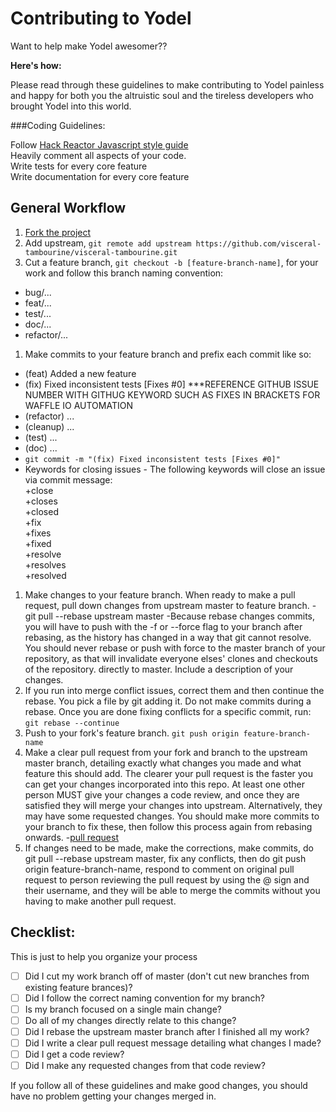 # Contributing to Yodel

Want to help make Yodel awesomer??

**Here's how:**

Please read through these guidelines to make contributing to Yodel painless and happy for both you the altruistic
soul and the tireless developers who brought Yodel into this world. 

###Coding Guidelines:

Follow [Hack Reactor Javascript style guide](https://github.com/hackreactor-labs/style-guide)   
Heavily comment all aspects of your code.  
Write tests for every core feature  
Write documentation for every core feature  


## General Workflow

1. [Fork the project](https://help.github.com/fork-a-repo/)
1. Add upstream, `git remote add upstream https://github.com/visceral-tambourine/visceral-tambourine.git`  
1. Cut a feature branch, `git checkout -b [feature-branch-name]`, for your work and follow this branch naming convention:
  - bug/...
  - feat/...
  - test/...
  - doc/...
  - refactor/...
1. Make commits to your feature branch and prefix each commit like so: 
  - (feat) Added a new feature
  - (fix) Fixed inconsistent tests [Fixes #0] ***REFERENCE GITHUB ISSUE NUMBER WITH GITHUG KEYWORD SUCH AS FIXES IN BRACKETS FOR WAFFLE IO AUTOMATION
  - (refactor) ...
  - (cleanup) ...
  - (test) ...
  - (doc) ...
  - `git commit -m "(fix) Fixed inconsistent tests [Fixes #0]"`
  - Keywords for closing issues - The following keywords will close an issue via commit message:  
    +close  
    +closes  
    +closed  
    +fix  
    +fixes  
    +fixed  
    +resolve  
    +resolves  
    +resolved  
1. Make changes to your feature branch. When ready to make a pull request, pull down changes from upstream master to feature branch. 
  -git pull --rebase upstream master
  -Because rebase changes commits, you will have to push with the -f or --force flag to your branch after rebasing, as the history has changed in a way that git cannot resolve. You should never rebase or push with force to the master branch of your repository, as that will invalidate everyone elses' clones and checkouts of the repository.
   directly to master. Include a description of your changes.
1. If you run into merge conflict issues, correct them and then continue the rebase. You pick a file by git adding it. Do not make commits during a rebase. Once you are done fixing conflicts for a specific commit, run:
  `git rebase --continue`
1. Push to your fork's feature branch.
  `git push origin feature-branch-name`
1. Make a clear pull request from your fork and branch to the upstream master branch, detailing exactly what changes you made and what feature this should add. The clearer your pull request is the faster you can get your changes incorporated into this repo.  At least one other person MUST give your changes a code review, and once they are satisfied they will merge your changes into upstream. Alternatively, they may have some requested changes. You should make more commits to your branch to fix these, then follow this process again from rebasing onwards.
  -[pull request](https://help.github.com/articles/using-pull-requests/)
1. If changes need to be made, make the corrections, make commits, do  git pull --rebase upstream master, fix any conflicts, then do git push origin feature-branch-name, respond to comment on original pull request to person reviewing the pull request by using the @ sign and their username, and they will be able to merge the commits without you having to make another pull request.  

## Checklist:

This is just to help you organize your process

- [ ] Did I cut my work branch off of master (don't cut new branches from existing feature brances)?
- [ ] Did I follow the correct naming convention for my branch?
- [ ] Is my branch focused on a single main change?
- [ ] Do all of my changes directly relate to this change?
- [ ] Did I rebase the upstream master branch after I finished all my
  work?
- [ ] Did I write a clear pull request message detailing what changes I made?
- [ ] Did I get a code review?
- [ ] Did I make any requested changes from that code review?

If you follow all of these guidelines and make good changes, you should have
no problem getting your changes merged in.


